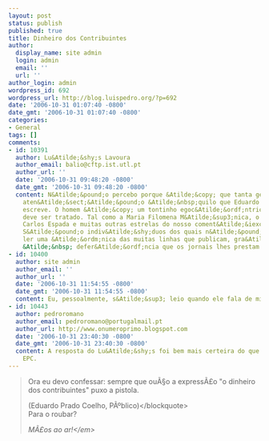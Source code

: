 ```yaml
---
layout: post
status: publish
published: true
title: Dinheiro dos Contribuintes
author:
  display_name: site admin
  login: admin
  email: ''
  url: ''
author_login: admin
wordpress_id: 692
wordpress_url: http://blog.luispedro.org/?p=692
date: '2006-10-31 01:07:40 -0800'
date_gmt: '2006-10-31 01:07:40 -0800'
categories:
- General
tags: []
comments:
- id: 10391
  author: Lu&Atilde;&shy;s Lavoura
  author_email: balio@cftp.ist.utl.pt
  author_url: ''
  date: '2006-10-31 09:48:20 -0800'
  date_gmt: '2006-10-31 09:48:20 -0800'
  content: N&Atilde;&pound;o percebo porque &Atilde;&copy; que tanta gente liga tanta
    aten&Atilde;&sect;&Atilde;&pound;o &Atilde;&nbsp;quilo que Eduardo Prado Coelho
    escreve. O homem &Atilde;&copy; um tontinho egoc&Atilde;&ordf;ntrico, e como tal
    deve ser tratado. Tal como a Maria Filomena M&Atilde;&sup3;nica, o Jo&Atilde;&pound;o
    Carlos Espada e muitas outras estrelas do nosso coment&Atilde;&iexcl;rio jornal&Atilde;&shy;stico.
    S&Atilde;&pound;o indiv&Atilde;&shy;duos dos quais n&Atilde;&pound;o vale a pena
    ler uma &Atilde;&ordm;nica das muitas linhas que publicam, gra&Atilde;&sect;as
    &Atilde;&nbsp; defer&Atilde;&ordf;ncia que os jornais lhes prestam.
- id: 10400
  author: site admin
  author_email: ''
  author_url: ''
  date: '2006-10-31 11:54:55 -0800'
  date_gmt: '2006-10-31 11:54:55 -0800'
  content: Eu, pessoalmente, s&Atilde;&sup3; leio quando ele fala de mim.
- id: 10443
  author: pedroromano
  author_email: pedroromano@portugalmail.pt
  author_url: http://www.onumeroprimo.blogspot.com
  date: '2006-10-31 23:40:30 -0800'
  date_gmt: '2006-10-31 23:40:30 -0800'
  content: A resposta do Lu&Atilde;&shy;s foi bem mais certeira do que os tiros do
    EPC.
---
```

<blockquote>Ora eu devo confessar: sempre que ou&Atilde;&sect;o a express&Atilde;&pound;o "o dinheiro dos contribuintes" puxo a pistola.</p>
<p>(Eduardo Prado Coelho, P&Atilde;&ordm;blico)<&#47;blockquote><br />
Para o roubar?</p>
<p><em>M&Atilde;&pound;os ao ar!<&#47;em></p>
